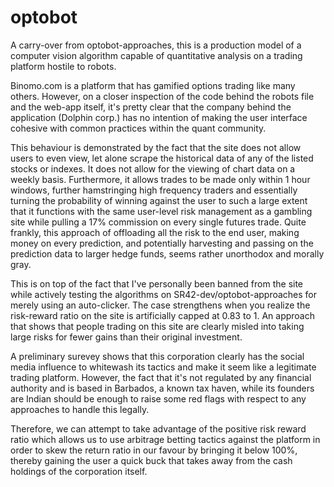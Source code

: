 # optobot
A carry-over from optobot-approaches, this is a production model of a computer vision algorithm capable of quantitative analysis on a trading platform hostile to robots.

Binomo.com is a platform that has gamified options trading like many others. However, on a closer inspection of the code behind the robots file and the web-app itself, it's pretty clear that the company behind the application (Dolphin corp.) has no intention of making the user interface cohesive with common practices within the quant community. 

This behaviour is demonstrated by the fact that the site does not allow users to even view, let alone scrape the historical data of any of the listed stocks or indexes. It does not allow for the viewing of chart data on a weekly basis. Furthermore, it allows trades to be made only within 1 hour windows, further hamstringing high frequency traders and essentially turning the probability of winning against the user to such a large extent that it functions with the same user-level risk management as a gambling site while pulling a 17% commission on every single futures trade. Quite frankly, this approach of offloading all the risk to the end user, making money on every prediction, and potentially harvesting and passing on the prediction data to larger hedge funds, seems rather unorthodox and morally gray. 

This is on top of the fact that I've personally been banned from the site while actively testing the algorithms on SR42-dev/optobot-approaches for merely using an auto-clicker. 
The case strengthens when you realize the risk-reward ratio on the site is artificially capped at 0.83 to 1. An approach that shows that people trading on this site are clearly misled into taking large risks for fewer gains than their original investment.

A preliminary surevey shows that this corporation clearly has the social media influence to whitewash its tactics and make it seem like a legitimate trading platform. However, the fact that it's not regulated by any financial authority and is based in Barbados, a known tax haven, while its founders are Indian should be enough to raise some red flags with respect to any approaches to handle this legally. 

Therefore, we can attempt to take advantage of the positive risk reward ratio which allows us to use arbitrage betting tactics against the platform in order to skew the return ratio in our favour by bringing it below 100%, thereby gaining the user a quick buck that takes away from the cash holdings of the corporation itself. 
